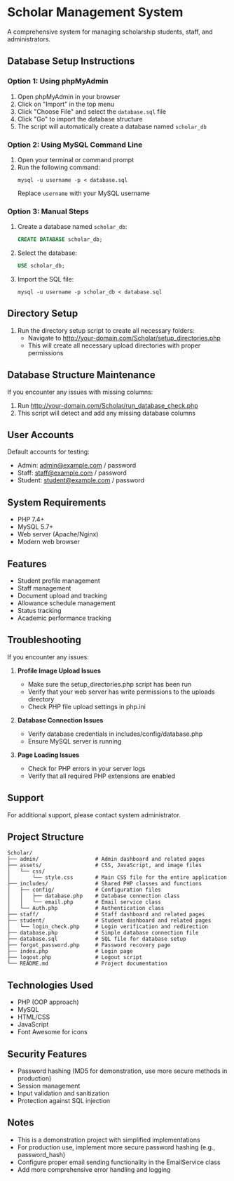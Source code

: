 # Scholar Management System

A comprehensive system for managing scholarship students, staff, and administrators.

## Database Setup Instructions

### Option 1: Using phpMyAdmin
1. Open phpMyAdmin in your browser
2. Click on "Import" in the top menu
3. Click "Choose File" and select the `database.sql` file
4. Click "Go" to import the database structure
5. The script will automatically create a database named `scholar_db`

### Option 2: Using MySQL Command Line
1. Open your terminal or command prompt
2. Run the following command:
   ```
   mysql -u username -p < database.sql
   ```
   Replace `username` with your MySQL username

### Option 3: Manual Steps
1. Create a database named `scholar_db`:
   ```sql
   CREATE DATABASE scholar_db;
   ```
2. Select the database:
   ```sql
   USE scholar_db;
   ```
3. Import the SQL file:
   ```
   mysql -u username -p scholar_db < database.sql
   ```

## Directory Setup

1. Run the directory setup script to create all necessary folders:
   - Navigate to http://your-domain.com/Scholar/setup_directories.php 
   - This will create all necessary upload directories with proper permissions

## Database Structure Maintenance

If you encounter any issues with missing columns:
1. Run http://your-domain.com/Scholar/run_database_check.php
2. This script will detect and add any missing database columns

## User Accounts

Default accounts for testing:
- Admin: admin@example.com / password
- Staff: staff@example.com / password
- Student: student@example.com / password

## System Requirements

- PHP 7.4+
- MySQL 5.7+
- Web server (Apache/Nginx)
- Modern web browser

## Features

- Student profile management
- Staff management
- Document upload and tracking
- Allowance schedule management
- Status tracking
- Academic performance tracking

## Troubleshooting

If you encounter any issues:

1. **Profile Image Upload Issues**
   - Make sure the setup_directories.php script has been run
   - Verify that your web server has write permissions to the uploads directory
   - Check PHP file upload settings in php.ini

2. **Database Connection Issues**
   - Verify database credentials in includes/config/database.php
   - Ensure MySQL server is running

3. **Page Loading Issues**
   - Check for PHP errors in your server logs
   - Verify that all required PHP extensions are enabled

## Support

For additional support, please contact system administrator.

## Project Structure

```
Scholar/
├── admin/                  # Admin dashboard and related pages
├── assets/                 # CSS, JavaScript, and image files
│   └── css/
│       └── style.css       # Main CSS file for the entire application
├── includes/               # Shared PHP classes and functions
│   ├── config/             # Configuration files
│   │   ├── database.php    # Database connection class
│   │   └── email.php       # Email service class
│   └── Auth.php            # Authentication class
├── staff/                  # Staff dashboard and related pages
├── student/                # Student dashboard and related pages
│   └── login_check.php     # Login verification and redirection
├── database.php            # Simple database connection file
├── database.sql            # SQL file for database setup
├── forgot_password.php     # Password recovery page
├── index.php               # Login page
├── logout.php              # Logout script
└── README.md               # Project documentation
```

## Technologies Used

- PHP (OOP approach)
- MySQL
- HTML/CSS
- JavaScript
- Font Awesome for icons

## Security Features

- Password hashing (MD5 for demonstration, use more secure methods in production)
- Session management
- Input validation and sanitization
- Protection against SQL injection

## Notes

- This is a demonstration project with simplified implementations
- For production use, implement more secure password hashing (e.g., password_hash)
- Configure proper email sending functionality in the EmailService class
- Add more comprehensive error handling and logging